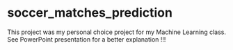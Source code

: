 # soccer_matches_prediction

This project was my personal choice project for my Machine Learning class. See PowerPoint presentation for a better explanation !!!

